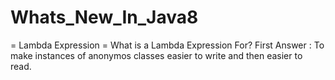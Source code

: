 Whats_New_In_Java8
==================

= Lambda Expression =
What is a Lambda Expression For?
First Answer : To make instances of anonymos classes easier to write and then easier to read.
